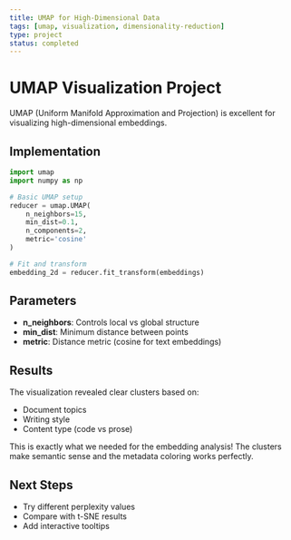 ```yaml
---
title: UMAP for High-Dimensional Data
tags: [umap, visualization, dimensionality-reduction]
type: project
status: completed
---
```


# UMAP Visualization Project

UMAP (Uniform Manifold Approximation and Projection) is excellent for visualizing high-dimensional embeddings.

## Implementation

```python
import umap
import numpy as np

# Basic UMAP setup
reducer = umap.UMAP(
    n_neighbors=15,
    min_dist=0.1,
    n_components=2,
    metric='cosine'
)

# Fit and transform
embedding_2d = reducer.fit_transform(embeddings)
```

## Parameters
- **n_neighbors**: Controls local vs global structure
- **min_dist**: Minimum distance between points
- **metric**: Distance metric (cosine for text embeddings)

## Results
The visualization revealed clear clusters based on:
- Document topics
- Writing style
- Content type (code vs prose)

This is exactly what we needed for the embedding analysis! The clusters make semantic sense and the metadata coloring works perfectly.

## Next Steps
- Try different perplexity values
- Compare with t-SNE results
- Add interactive tooltips